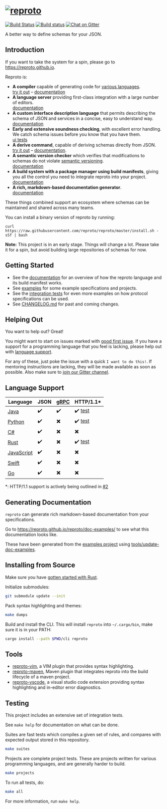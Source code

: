 # [![reproto](/gfx/logo.128.png?raw=true "reproto")](https://github.com/reproto)

[![Build Status](https://travis-ci.org/reproto/reproto.svg?branch=master)](https://travis-ci.org/reproto/reproto)
[![Build status](https://ci.appveyor.com/api/projects/status/9vgjwv3kfhwwt155/branch/master?svg=true)](https://ci.appveyor.com/project/udoprog/reproto/branch/master)
[![Chat on Gitter](https://badges.gitter.im/reproto/reproto.svg)](https://gitter.im/reproto/reproto)

A better way to define schemas for your JSON.

## Introduction

If you want to take the system for a spin, please go to <https://reproto.github.io>.

Reproto is:

* **A compiler** capable of generating code for [various languages].<br />
  [try it out][trycompiler] &ndash; [documentation][langsupport]
* **A language server** providing first-class integration with a large number of editors.<br />
  [documentation][langserver]
* **A custom interface description language** that permits describing the schema of JSON and
  services in a concise, easy to understand way.<br />
  [documentation][idl]
* **Early and extensive soundness checking**, with excellent error handling. We catch schema issues
  before you know that you have them.<br />
  [ui tests](/it/ui/checks)
* **A derive command**, capable of deriving schemas directly from JSON.<br />
  [try it out][tryderive] &ndash; [documentation][derive].
* **A semantic version checker** which verifies that modifications to schemas do not violate
  [semantic versioning].<br />
  [documentation][semver]
* **A build system with a package manager using build manifests**, giving you all the control you
  need to integrate reproto into your project.<br />
  [documentation][build manifests]
* **A rich, markdown-based documentation generator**.<br />
  [documentation][docgen]

These things combined support an ecosystem where schemas can be maintained and shared across
many teams.

You can install a binary version of reproto by running:

```
curl https://raw.githubusercontent.com/reproto/reproto/master/install.sh -sSf | bash
```

**Note:** This project is in an early stage. Things will change a lot. Please take it for a spin,
but avoid building large repositories of schemas for now.

[idl]: /doc/spec.md
[derive]: /doc/derive.md
[various languages]: #language-support
[langsupport]: /doc/usage/language-support.md
[semver]: /doc/semck.md
[semantic versioning]: https://semver.org
[docgen]: #generating-documentation
[central repository]: https://github.com/reproto/reproto-index
[build manifests]: /doc/manifest.md
[stdweb]: https://github.com/koute/stdweb
[trycompiler]: https://reproto.github.io/?input=reproto&output=java&package=example.type
[langserver]: /doc/usage/language-server.md
[tryderive]: https://reproto.github.io/?input=json&output=java&package=example.type

## Getting Started

* See the [documentation] for an overview of how the reproto language and its build manifest works.
* See [examples] for some example specifications and projects.
* See the [integration tests] for even more examples on how protocol specifications can be used.
* See [CHANGELOG.md] for past and coming changes.

[documentation]: /doc/README.md
[examples]: /examples
[integration tests]: /it
[CHANGELOG.md]: /CHANGELOG.md

## Helping Out

You want to help out? Great!

You might want to start on issues marked with [good first issue].
If you have a support for a programming language that you feel is lacking, please help out with
[language support].

For any of these, just poke the issue with a quick `I want to do this!`.
If mentoring instructions are lacking, they will be made available as soon as possible.
Also make sure to [join our Gitter channel].

[good first issue]: https://github.com/reproto/reproto/issues?q=is%3Aissue+is%3Aopen+label%3A%22good+first+issue%22
[language support]: https://github.com/reproto/reproto/issues?q=is%3Aissue+is%3Aopen+label%3Alang-support
[join our Gitter channel]: https://gitter.im/reproto/reproto

## Language Support

| Language     | JSON | [gRPC] | HTTP/1.1*                  |
|--------------|------|--------|----------------------------|
| [Java]       | ✔️    | ✔️      | ✔️  [test][java-http]       |
| [Python]     | ✔️    | ✖️      | ✔️  [test][python-requests] |
| [C#]         | ✔️    | ✖️      | ✖️                          |
| [Rust]       | ✔️    | ✖️      | ✔️  [test][rust-reqwest]    |
| [JavaScript] | ✔️    | ✖️      | ✖️                          |
| [Swift]      | ✔️    | ✖️      | ✖️                          |
| [Go]         | ✔️    | ✖️      | ✖️                          |

*: HTTP/1.1 support is actively being outlined in [#2](https://github.com/reproto/reproto/issues/2)

[Java]: /doc/usage/language-support.md#java
[Python]: /doc/usage/language-support.md#python
[C#]: /doc/usage/language-support.md#csharp
[Rust]: /doc/usage/language-support.md#rust
[JavaScript]: /doc/usage/language-support.md#javascript
[Swift]: /doc/usage/language-support.md#swift
[Go]: /doc/usage/language-support.md#go
[gRPC]: https://grpc.io
[java-http]: /it/java_okhttp2/proto/test.reproto
[python-requests]: /it/python_requests/proto/test.reproto
[rust-reqwest]: /it/rust_reqwest/proto/test.reproto

## Generating Documentation

`reproto` can generate rich markdown-based documentation from your specifications.

Go to <https://reproto.github.io/reproto/doc-examples/> to see what this documentation looks like.

These have been generated from the [examples project] using [tools/update-doc-examples].

[examples project]: /examples/
[tools/update-doc-examples]: /tools/update-doc-examples

## Installing from Source

Make sure you have [gotten started with Rust][rust-get-started].

Initialize submodules:

```bash
git submodule update --init
```

Pack syntax highlighting and themes:

```bash
make dumps
```

Build and install the CLI.
This will install `reproto` into `~/.cargo/bin`, make sure it is in your PATH:

```bash
cargo install --path $PWD/cli reproto
```

[rust-get-started]: https://rustup.rs

## Tools

* [reproto-vim], a VIM plugin that provides syntax highlighting.
* [reproto-maven], Maven plugin that integrates reproto into the build lifecycle of a maven project.
* [reproto-vscode], a visual studio code extension providing syntax highlighting and in-editor error diagnostics.

[reproto-vim]: https://github.com/reproto/reproto-vim
[reproto-maven]: https://github.com/reproto/reproto-maven-plugin
[reproto-vscode]: https://github.com/reproto/reproto-vscode

## Testing

This project includes an extensive set of integration tests.

See `make help` for documentation on what can be done.

Suites are fast tests which compiles a given set of rules, and compares with expected output stored
in this repository.

```bash
make suites
```

Projects are complete project tests.
These are projects written for various programming languages, and are generally harder to build.

```bash
make projects
```

To run all tests, do:

```bash
make all
```

For more information, run `make help`.
